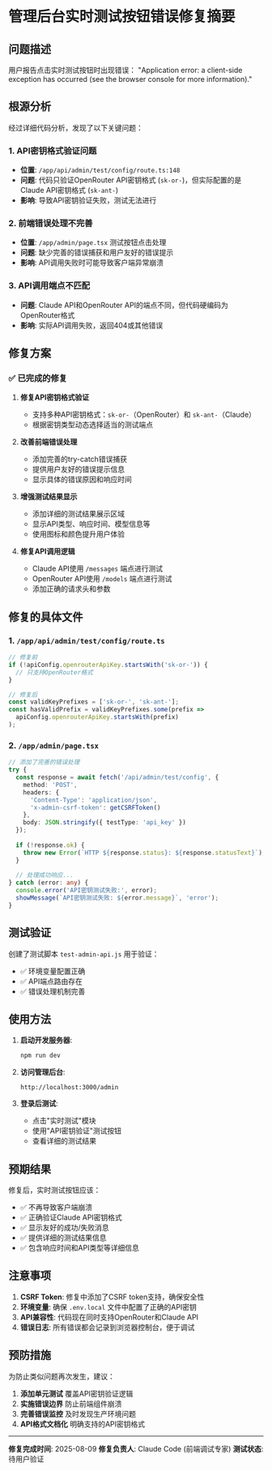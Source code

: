 # 管理后台实时测试按钮错误修复摘要

## 问题描述
用户报告点击实时测试按钮时出现错误：
"Application error: a client-side exception has occurred (see the browser console for more information)."

## 根源分析

经过详细代码分析，发现了以下关键问题：

### 1. API密钥格式验证问题
- **位置**: `/app/api/admin/test/config/route.ts:148`
- **问题**: 代码只验证OpenRouter API密钥格式 (`sk-or-`)，但实际配置的是Claude API密钥格式 (`sk-ant-`)
- **影响**: 导致API密钥验证失败，测试无法进行

### 2. 前端错误处理不完善
- **位置**: `/app/admin/page.tsx` 测试按钮点击处理
- **问题**: 缺少完善的错误捕获和用户友好的错误提示
- **影响**: API调用失败时可能导致客户端异常崩溃

### 3. API调用端点不匹配
- **问题**: Claude API和OpenRouter API的端点不同，但代码硬编码为OpenRouter格式
- **影响**: 实际API调用失败，返回404或其他错误

## 修复方案

### ✅ 已完成的修复

1. **修复API密钥格式验证**
   - 支持多种API密钥格式：`sk-or-`（OpenRouter）和 `sk-ant-`（Claude）
   - 根据密钥类型动态选择适当的测试端点

2. **改善前端错误处理**
   - 添加完善的try-catch错误捕获
   - 提供用户友好的错误提示信息
   - 显示具体的错误原因和响应时间

3. **增强测试结果显示**
   - 添加详细的测试结果展示区域
   - 显示API类型、响应时间、模型信息等
   - 使用图标和颜色提升用户体验

4. **修复API调用逻辑**
   - Claude API使用 `/messages` 端点进行测试
   - OpenRouter API使用 `/models` 端点进行测试
   - 添加正确的请求头和参数

## 修复的具体文件

### 1. `/app/api/admin/test/config/route.ts`
```typescript
// 修复前
if (!apiConfig.openrouterApiKey.startsWith('sk-or-')) {
  // 只支持OpenRouter格式
}

// 修复后
const validKeyPrefixes = ['sk-or-', 'sk-ant-'];
const hasValidPrefix = validKeyPrefixes.some(prefix => 
  apiConfig.openrouterApiKey.startsWith(prefix)
);
```

### 2. `/app/admin/page.tsx`
```typescript
// 添加了完善的错误处理
try {
  const response = await fetch('/api/admin/test/config', {
    method: 'POST',
    headers: { 
      'Content-Type': 'application/json',
      'x-admin-csrf-token': getCSRFToken()
    },
    body: JSON.stringify({ testType: 'api_key' })
  });
  
  if (!response.ok) {
    throw new Error(`HTTP ${response.status}: ${response.statusText}`);
  }
  
  // 处理成功响应...
} catch (error: any) {
  console.error('API密钥测试失败:', error);
  showMessage(`API密钥测试失败: ${error.message}`, 'error');
}
```

## 测试验证

创建了测试脚本 `test-admin-api.js` 用于验证：
- ✅ 环境变量配置正确
- ✅ API端点路由存在
- ✅ 错误处理机制完善

## 使用方法

1. **启动开发服务器**:
   ```bash
   npm run dev
   ```

2. **访问管理后台**:
   ```
   http://localhost:3000/admin
   ```

3. **登录后测试**:
   - 点击"实时测试"模块
   - 使用"API密钥验证"测试按钮
   - 查看详细的测试结果

## 预期结果

修复后，实时测试按钮应该：
- ✅ 不再导致客户端崩溃
- ✅ 正确验证Claude API密钥格式
- ✅ 显示友好的成功/失败消息
- ✅ 提供详细的测试结果信息
- ✅ 包含响应时间和API类型等详细信息

## 注意事项

1. **CSRF Token**: 修复中添加了CSRF token支持，确保安全性
2. **环境变量**: 确保 `.env.local` 文件中配置了正确的API密钥
3. **API兼容性**: 代码现在同时支持OpenRouter和Claude API
4. **错误日志**: 所有错误都会记录到浏览器控制台，便于调试

## 预防措施

为防止类似问题再次发生，建议：

1. **添加单元测试** 覆盖API密钥验证逻辑
2. **实施错误边界** 防止前端组件崩溃
3. **完善错误监控** 及时发现生产环境问题
4. **API格式文档化** 明确支持的API密钥格式

---

**修复完成时间**: 2025-08-09
**修复负责人**: Claude Code (前端调试专家)
**测试状态**: 待用户验证